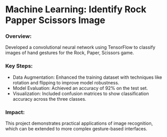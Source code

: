 # Machine Learning: Identify Rock Papper Scissors Image
### Overview:
Developed a convolutional neural network using TensorFlow to classify images of hand gestures for the Rock, Paper, Scissors game.

### Key Steps:
- Data Augmentation: Enhanced the training dataset with techniques like rotation and flipping to improve model robustness.
- Model Evaluation: Achieved an accuracy of 92% on the test set.
- Visualization: Included confusion matrices to show classification accuracy across the three classes.

### Impact:
This project demonstrates practical applications of image recognition, which can be extended to more complex gesture-based interfaces.

